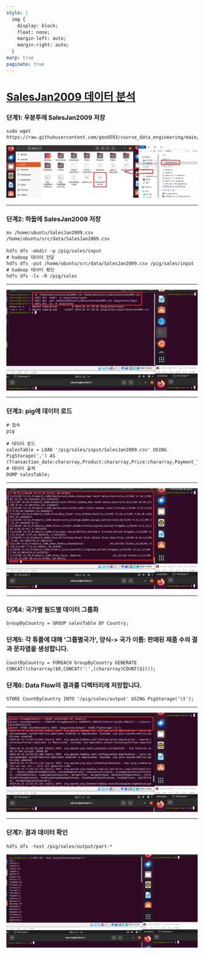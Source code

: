 ```yaml
---
style: |
  img {
    display: block;
    float: none;
    margin-left: auto;
    margin-right: auto;
  }
marp: true
paginate: true
---
```

# [SalesJan2009 데이터 분석](https://www.guru99.com/ko/introduction-to-pig-and-hive.html) 
### 단계1: 우분투에 SalesJan2009 저장
```shell
sudo wget https://raw.githubusercontent.com/good593/course_data_engineering/main/hadoop%20ecosystem/samples/7.%20Pig%20%EC%82%AC%EC%9A%A9%ED%95%98%EA%B8%B0/SalesJan2009.csv
```
![Alt text](./img/image-12.png)

---
### 단계2: 하둡에 SalesJan2009 저장
```shell
mv /home/ubuntu/SalesJan2009.csv /home/ubuntu/src/data/SalesJan2009.csv

hdfs dfs -mkdir -p /pig/sales/input
# hadoop 데이터 전달
hdfs dfs -put /home/ubuntu/src/data/SalesJan2009.csv /pig/sales/input
# hadoop 데이터 확인 
hdfs dfs -ls -R /pig/sales
```
---
![Alt text](./img/image-13.png)

---
### 단계3: pig에 데이터 로드 
```shell
# 접속
pig

# 데이터 로드 
salesTable = LOAD '/pig/sales/input/SalesJan2009.csv' USING PigStorage(',') AS (Transaction_date:chararray,Product:chararray,Price:chararray,Payment_Type:chararray,Name:chararray,City:chararray,State:chararray,Country:chararray,Account_Created:chararray,Last_Login:chararray,Latitude:chararray,Longitude:chararray);
# 데이터 출력
DUMP salesTable;
```
---
![Alt text](./img/image-14.png)

---
### 단계4: 국가별 필드별 데이터 그룹화
```shell
GroupByCountry = GROUP salesTable BY Country;
```
### 단계5: 각 튜플에 대해 '그룹별국가', 양식-> 국가 이름: 판매된 제품 수의 결과 문자열을 생성합니다.
```shell
CountByCountry = FOREACH GroupByCountry GENERATE CONCAT((chararray)$0,CONCAT(':',(chararray)COUNT($1)));
```
### 단계6: Data Flow의 결과를 디렉터리에 저장합니다.
```shell
STORE CountByCountry INTO '/pig/sales/output' USING PigStorage('\t');
```
---
![Alt text](./img/image-15.png)

---
### 단계7: 결과 데이터 확인 
```shell
hdfs dfs -text /pig/sales/output/part-*
```
![Alt text](./img/image-16.png)


